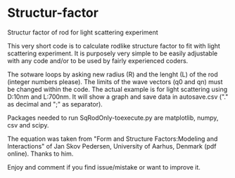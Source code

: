 # Structur-factor
Structur factor of rod for light scattering experiment

This very short code is to calculate rodlike structure factor to fit with light scattering experiment.
It is purposely very simple to be easily adjustable with any code and/or to be used by fairly experienced coders.

The sotware loops by asking new radius (R) and the lenght (L) of the rod (integer numbers please). The limits of the wave vectors (q0 and qn) must be changed within the code.
The actual example is for light scattering using D:10nm and L:700nm. It will show a graph and save data in autosave.csv ("." as decimal and ";" as separator).

Packages needed to run SqRodOnly-toexecute.py are matplotlib, numpy, csv and scipy.

The equation was taken from "Form and Structure Factors:Modeling and Interactions" of Jan Skov Pedersen, University of Aarhus, Denmark (pdf online). Thanks to him.

Enjoy and comment if you find issue/mistake or want to improve it.
